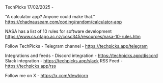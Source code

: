 TechPicks 17/02/2025 -

"A calculator app? Anyone could make that."
https://chadnauseam.com/coding/random/calculator-app

NASA has a list of 10 rules for software development
https://www.cs.otago.ac.nz/cosc345/resources/nasa-10-rules.htm

Follow TechPicks -
Telegram channel - https://techpicks.app/telegram

Integrations and feeds -
Discord integration - https://techpicks.app/discord
Slack integration - https://techpicks.app/slack
RSS Feed - https://techpicks.app/rss

Follow me on X - https://x.com/dewbjorn